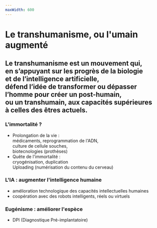 ```yaml
---
maxWidth: 600
---
```


# Le transhumanisme, ou l'umain augmenté

## Le **transhumanisme** est un mouvement qui, <br> en s’appuyant sur les progrès de la biologie <br> et de l’intelligence artificielle,  <br> défend l’idée de transformer ou dépasser <br> l’homme pour créer un post-humain, <br> ou un transhumain, aux capacités supérieures <br> à celles des êtres actuels. <!--fold-->


### L'immortalité ? <!--fold-->
 - Prolongation de la vie : <br> médicaments, reprogrammation de l'ADN, <br> culture de cellule souches, <br> biotecnologies (prothèses)
 - Quête de l'immortalité : <br>cryogénisation, duplication <br> Uploading (numérisation du contenu du cerveau)

 ### L'IA : augmenter l'intelligence humaine
- amélioration technologique des capacités intellectuelles humaines
- coopération avec des robots intelligents, réels ou virtuels

 ### Eugénisme : améliorer l'espèce
 - DPI (Diagnostique Pré-implantatoire)

